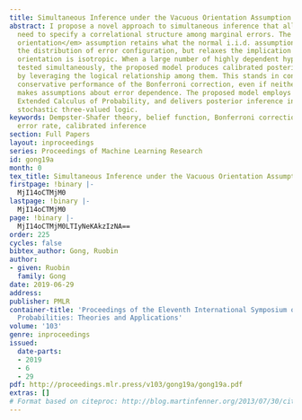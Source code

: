 ```yaml
---
title: Simultaneous Inference under the Vacuous Orientation Assumption
abstract: I propose a novel approach to simultaneous inference that alleviates the
  need to specify a correlational structure among marginal errors. The <em>vacuous
  orientation</em> assumption retains what the normal i.i.d. assumption implies about
  the distribution of error configuration, but relaxes the implication that the error
  orientation is isotropic. When a large number of highly dependent hypotheses are
  tested simultaneously, the proposed model produces calibrated posterior inference
  by leveraging the logical relationship among them. This stands in contrast to the
  conservative performance of the Bonferroni correction, even if neither approaches
  makes assumptions about error dependence. The proposed model employs the Dempster-Shafer
  Extended Calculus of Probability, and delivers posterior inference in the form of
  stochastic three-valued logic.
keywords: Dempster-Shafer theory, belief function, Bonferroni correction, familywise
  error rate, calibrated inference
section: Full Papers
layout: inproceedings
series: Proceedings of Machine Learning Research
id: gong19a
month: 0
tex_title: Simultaneous Inference under the Vacuous Orientation Assumption
firstpage: !binary |-
  MjI14oCTMjM0
lastpage: !binary |-
  MjI14oCTMjM0
page: !binary |-
  MjI14oCTMjM0LTIyNeKAkzIzNA==
order: 225
cycles: false
bibtex_author: Gong, Ruobin
author:
- given: Ruobin
  family: Gong
date: 2019-06-29
address: 
publisher: PMLR
container-title: 'Proceedings of the Eleventh International Symposium on Imprecise
  Probabilities: Theories and Applications'
volume: '103'
genre: inproceedings
issued:
  date-parts:
  - 2019
  - 6
  - 29
pdf: http://proceedings.mlr.press/v103/gong19a/gong19a.pdf
extras: []
# Format based on citeproc: http://blog.martinfenner.org/2013/07/30/citeproc-yaml-for-bibliographies/
---
```

